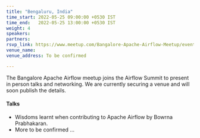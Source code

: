 ```yaml
---
title: "Bengaluru, India"
time_start: 2022-05-25 09:00:00 +0530 IST
time_end:   2022-05-25 13:00:00 +0530 IST
weight: 4
speakers:
partners:
rsvp_link: https://www.meetup.com/Bangalore-Apache-Airflow-Meetup/events/285145305/
venue_name: 
venue_address: To be confirmed

---
```


The Bangalore Apache Airflow meetup joins the Airflow Summit to present in person talks and networking. We are currently securing a venue and will soon publish the details.

#### Talks
 * Wisdoms learnt when contributing to Apache Airflow by Bowrna Prabhakaran.
 * More to be confirmed ...
